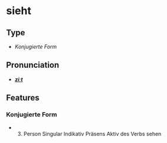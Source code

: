 # sieht
## Type
- _Konjugierte Form_
## Pronunciation
- **_[ziːt](https://commons.wikimedia.org/wiki/File:De-sieht.ogg)_**
## Features
### Konjugierte Form
- 3. Person Singular Indikativ Präsens Aktiv des Verbs sehen
